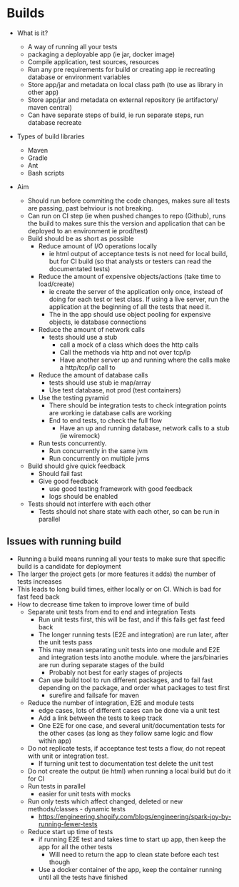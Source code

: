 # Builds

- What is it?
  - A way of running all your tests
  - packaging a deployable app (ie jar, docker image)
  - Compile application, test sources, resources
  - Run any pre requirements for build or creating app ie recreating database or environment variables
  - Store app/jar and metadata on local class path (to use as library in other app)
  - Store app/jar and metadata on external repository (ie artifactory/ maven central)
  - Can have separate steps of build, ie run separate steps, run database recreate

- Types of build libraries
  -  Maven
  - Gradle
  - Ant
  - Bash scripts

- Aim
  - Should run before commiting the code changes, makes sure all tests are passing, past behviour is not breaking.
  - Can run on CI step (ie when pushed changes to repo (Github), runs the build to makes sure this the version and application that can be deployed to an environment ie prod/test)
  - Build should be as short as possible
    - Reduce amount of I/O operations locally
      - ie html output of acceptance tests is not need for local build, but for CI build (so that analysts or testers can read the documentated tests)
    - Reduce the amount of expensive objects/actions (take time to load/create)
      - ie create the server of the application only once, instead of doing for each test or test class. If using a live server, run the application at the beginning of all the tests that need it.
      - The in the app should use object pooling for expensive objects, ie database connections
    - Reduce the amount of network calls
      - tests should use a stub
        - call a mock of a  class which does the http calls
        - Call the methods via http and not over tcp/ip
        - Have another server up and running where the calls make a http/tcp/ip call to
    - Reduce the amount of database calls
      - tests should use stub ie map/array
      - Use test database, not prod (test containers)
    - Use the testing pyramid
      - There should be integration tests to check integration points are working ie database calls are working
      - End to end tests, to check the full flow
        - Have an up and running database, network calls to a stub (ie wiremock)
    - Run tests concurrently.
      - Run concurrently in the same jvm
      - Run concurrently on multiple jvms
  - Build should give quick feedback
    - Should fail fast
    - Give good feedback
      - use good testing framework with good feedback
      - logs should be enabled
  - Tests should not interfere with each other
    - Tests should not share state with each other, so can be run in parallel

## Issues with running build

- Running a build means running all your tests to make sure that specific build is a candidate for deployment
- The larger the project gets (or more features it adds) the number of tests increases
- This leads to long build times, either locally or on CI. Which is bad for fast feed back
- How to decrease time taken to improve lower time of build
  - Separate unit tests from end to end and integration Tests
    - Run unit tests first, this will be fast, and if this fails get fast feed back
    - The longer running tests (E2E and integration) are run later, after the unit tests pass
    - This may mean separating unit tests into one module and E2E and integration tests into anothe module. where the jars/binaries are run during separate stages of the build
      - Probably not best for early stages of projects
    - Can use build tool to run different packages, and to fail fast depending on the package, and order what packages to test first
      - surefire and failsafe for maven
  - Reduce the number of integration, E2E and module tests
    - edge cases, lots of different cases can be done via a unit test
    - Add a link between the tests to keep track
    - One E2E for one case, and several unit/documentation tests for the other cases (as long as they follow same logic and flow within app)
  - Do not replicate tests, if acceptance test tests a flow, do not repeat with unit or integration test.
    - If turning unit test to documentation test delete the unit test
  - Do not create the output (ie html) when running a local build but do it for CI
  - Run tests in parallel
    - easier for unit tests with mocks
  - Run only tests which affect changed, deleted or new methods/classes - dynamic tests
    - https://engineering.shopify.com/blogs/engineering/spark-joy-by-running-fewer-tests
  - Reduce start up time of tests
    - if running E2E test and takes time to start up app, then keep the app for all the other tests
      - Will need to return the app to clean state before each test though
    - Use a docker container of the app, keep the container running until all the tests have finished
